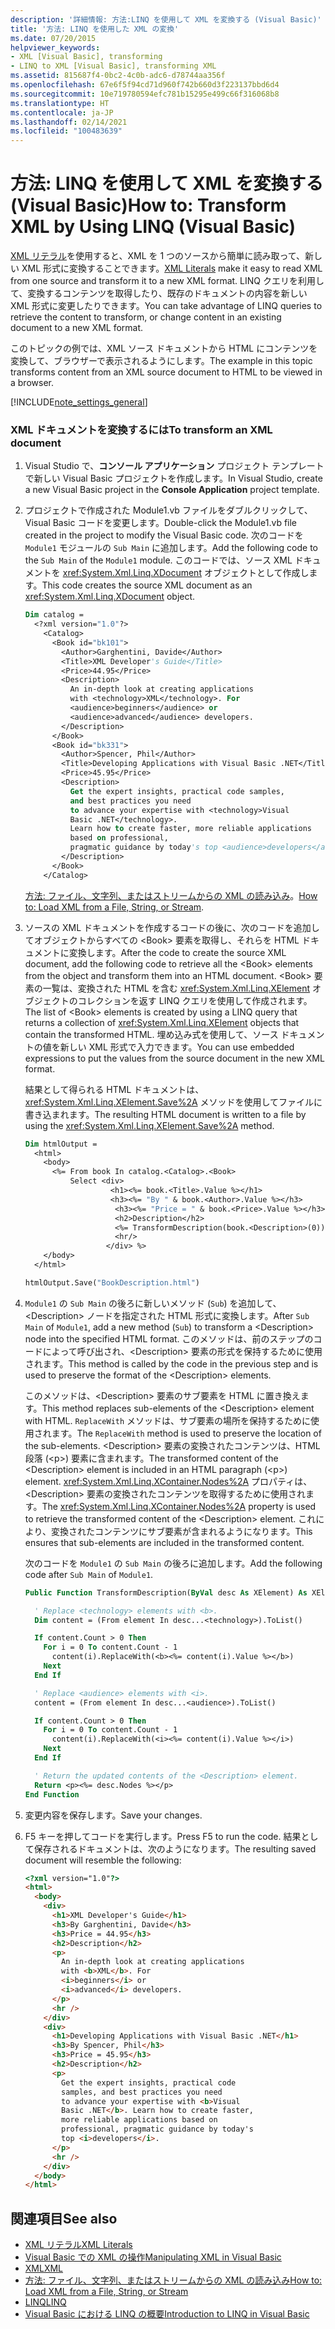 ```yaml
---
description: '詳細情報: 方法:LINQ を使用して XML を変換する (Visual Basic)'
title: '方法: LINQ を使用した XML の変換'
ms.date: 07/20/2015
helpviewer_keywords:
- XML [Visual Basic], transforming
- LINQ to XML [Visual Basic], transforming XML
ms.assetid: 815687f4-0bc2-4c0b-adc6-d78744aa356f
ms.openlocfilehash: 67e6f5f94cd71d960f742b660d3f223137bbd6d4
ms.sourcegitcommit: 10e719780594efc781b15295e499c66f316068b8
ms.translationtype: HT
ms.contentlocale: ja-JP
ms.lasthandoff: 02/14/2021
ms.locfileid: "100483639"
---
```

# <a name="how-to-transform-xml-by-using-linq-visual-basic"></a><span data-ttu-id="7403c-103">方法: LINQ を使用して XML を変換する (Visual Basic)</span><span class="sxs-lookup"><span data-stu-id="7403c-103">How to: Transform XML by Using LINQ (Visual Basic)</span></span>

<span data-ttu-id="7403c-104">[XML リテラル](../../../language-reference/xml-literals/index.md)を使用すると、XML を 1 つのソースから簡単に読み取って、新しい XML 形式に変換することできます。</span><span class="sxs-lookup"><span data-stu-id="7403c-104">[XML Literals](../../../language-reference/xml-literals/index.md) make it easy to read XML from one source and transform it to a new XML format.</span></span> <span data-ttu-id="7403c-105">LINQ クエリを利用して、変換するコンテンツを取得したり、既存のドキュメントの内容を新しい XML 形式に変更したりできます。</span><span class="sxs-lookup"><span data-stu-id="7403c-105">You can take advantage of LINQ queries to retrieve the content to transform, or change content in an existing document to a new XML format.</span></span>

<span data-ttu-id="7403c-106">このトピックの例では、XML ソース ドキュメントから HTML にコンテンツを変換して、ブラウザーで表示されるようにします。</span><span class="sxs-lookup"><span data-stu-id="7403c-106">The example in this topic transforms content from an XML source document to HTML to be viewed in a browser.</span></span>

[!INCLUDE[note_settings_general](~/includes/note-settings-general-md.md)]

### <a name="to-transform-an-xml-document"></a><span data-ttu-id="7403c-107">XML ドキュメントを変換するには</span><span class="sxs-lookup"><span data-stu-id="7403c-107">To transform an XML document</span></span>

1. <span data-ttu-id="7403c-108">Visual Studio で、**コンソール アプリケーション** プロジェクト テンプレートで新しい Visual Basic プロジェクトを作成します。</span><span class="sxs-lookup"><span data-stu-id="7403c-108">In Visual Studio, create a new Visual Basic project in the **Console Application** project template.</span></span>

2. <span data-ttu-id="7403c-109">プロジェクトで作成された Module1.vb ファイルをダブルクリックして、Visual Basic コードを変更します。</span><span class="sxs-lookup"><span data-stu-id="7403c-109">Double-click the Module1.vb file created in the project to modify the Visual Basic code.</span></span> <span data-ttu-id="7403c-110">次のコードを `Module1` モジュールの `Sub Main` に追加します。</span><span class="sxs-lookup"><span data-stu-id="7403c-110">Add the following code to the `Sub Main` of the `Module1` module.</span></span> <span data-ttu-id="7403c-111">このコードでは、ソース XML ドキュメントを <xref:System.Xml.Linq.XDocument> オブジェクトとして作成します。</span><span class="sxs-lookup"><span data-stu-id="7403c-111">This code creates the source XML document as an <xref:System.Xml.Linq.XDocument> object.</span></span>

    ```vb
    Dim catalog =
      <?xml version="1.0"?>
        <Catalog>
          <Book id="bk101">
            <Author>Garghentini, Davide</Author>
            <Title>XML Developer's Guide</Title>
            <Price>44.95</Price>
            <Description>
              An in-depth look at creating applications
              with <technology>XML</technology>. For
              <audience>beginners</audience> or
              <audience>advanced</audience> developers.
            </Description>
          </Book>
          <Book id="bk331">
            <Author>Spencer, Phil</Author>
            <Title>Developing Applications with Visual Basic .NET</Title>
            <Price>45.95</Price>
            <Description>
              Get the expert insights, practical code samples,
              and best practices you need
              to advance your expertise with <technology>Visual
              Basic .NET</technology>.
              Learn how to create faster, more reliable applications
              based on professional,
              pragmatic guidance by today's top <audience>developers</audience>.
            </Description>
          </Book>
        </Catalog>
    ```

     <span data-ttu-id="7403c-112">[方法: ファイル、文字列、またはストリームからの XML の読み込み](how-to-load-xml-from-a-file-string-or-stream.md)。</span><span class="sxs-lookup"><span data-stu-id="7403c-112">[How to: Load XML from a File, String, or Stream](how-to-load-xml-from-a-file-string-or-stream.md).</span></span>

3. <span data-ttu-id="7403c-113">ソースの XML ドキュメントを作成するコードの後に、次のコードを追加してオブジェクトからすべての \<Book> 要素を取得し、それらを HTML ドキュメントに変換します。</span><span class="sxs-lookup"><span data-stu-id="7403c-113">After the code to create the source XML document, add the following code to retrieve all the \<Book> elements from the object and transform them into an HTML document.</span></span> <span data-ttu-id="7403c-114">\<Book> 要素の一覧は、変換された HTML を含む <xref:System.Xml.Linq.XElement> オブジェクトのコレクションを返す LINQ クエリを使用して作成されます。</span><span class="sxs-lookup"><span data-stu-id="7403c-114">The list of \<Book> elements is created by using a LINQ query that returns a collection of <xref:System.Xml.Linq.XElement> objects that contain the transformed HTML.</span></span> <span data-ttu-id="7403c-115">埋め込み式を使用して、ソース ドキュメントの値を新しい XML 形式で入力できます。</span><span class="sxs-lookup"><span data-stu-id="7403c-115">You can use embedded expressions to put the values from the source document in the new XML format.</span></span>

     <span data-ttu-id="7403c-116">結果として得られる HTML ドキュメントは、<xref:System.Xml.Linq.XElement.Save%2A> メソッドを使用してファイルに書き込まれます。</span><span class="sxs-lookup"><span data-stu-id="7403c-116">The resulting HTML document is written to a file by using the <xref:System.Xml.Linq.XElement.Save%2A> method.</span></span>

    ```vb
    Dim htmlOutput =
      <html>
        <body>
          <%= From book In catalog.<Catalog>.<Book>
              Select <div>
                       <h1><%= book.<Title>.Value %></h1>
                       <h3><%= "By " & book.<Author>.Value %></h3>
                        <h3><%= "Price = " & book.<Price>.Value %></h3>
                        <h2>Description</h2>
                        <%= TransformDescription(book.<Description>(0)) %>
                        <hr/>
                      </div> %>
        </body>
      </html>

    htmlOutput.Save("BookDescription.html")
    ```

4. <span data-ttu-id="7403c-117">`Module1` の `Sub Main` の後ろに新しいメソッド (`Sub`) を追加して、\<Description> ノードを指定された HTML 形式に変換します。</span><span class="sxs-lookup"><span data-stu-id="7403c-117">After `Sub Main` of `Module1`, add a new method (`Sub`) to transform a \<Description> node into the specified HTML format.</span></span> <span data-ttu-id="7403c-118">このメソッドは、前のステップのコードによって呼び出され、\<Description> 要素の形式を保持するために使用されます。</span><span class="sxs-lookup"><span data-stu-id="7403c-118">This method is called by the code in the previous step and is used to preserve the format of the \<Description> elements.</span></span>

     <span data-ttu-id="7403c-119">このメソッドは、\<Description> 要素のサブ要素を HTML に置き換えます。</span><span class="sxs-lookup"><span data-stu-id="7403c-119">This method replaces sub-elements of the \<Description> element with HTML.</span></span> <span data-ttu-id="7403c-120">`ReplaceWith` メソッドは、サブ要素の場所を保持するために使用されます。</span><span class="sxs-lookup"><span data-stu-id="7403c-120">The `ReplaceWith` method is used to preserve the location of the sub-elements.</span></span> <span data-ttu-id="7403c-121">\<Description> 要素の変換されたコンテンツは、HTML 段落 (\<p>) 要素に含まれます。</span><span class="sxs-lookup"><span data-stu-id="7403c-121">The transformed content of the \<Description> element is included in an HTML paragraph (\<p>) element.</span></span> <span data-ttu-id="7403c-122"><xref:System.Xml.Linq.XContainer.Nodes%2A> プロパティは、\<Description> 要素の変換されたコンテンツを取得するために使用されます。</span><span class="sxs-lookup"><span data-stu-id="7403c-122">The <xref:System.Xml.Linq.XContainer.Nodes%2A> property is used to retrieve the transformed content of the \<Description> element.</span></span> <span data-ttu-id="7403c-123">これにより、変換されたコンテンツにサブ要素が含まれるようになります。</span><span class="sxs-lookup"><span data-stu-id="7403c-123">This ensures that sub-elements are included in the transformed content.</span></span>

     <span data-ttu-id="7403c-124">次のコードを `Module1` の `Sub Main` の後ろに追加します。</span><span class="sxs-lookup"><span data-stu-id="7403c-124">Add the following code after `Sub Main` of `Module1`.</span></span>

    ```vb
    Public Function TransformDescription(ByVal desc As XElement) As XElement

      ' Replace <technology> elements with <b>.
      Dim content = (From element In desc...<technology>).ToList()

      If content.Count > 0 Then
        For i = 0 To content.Count - 1
          content(i).ReplaceWith(<b><%= content(i).Value %></b>)
        Next
      End If

      ' Replace <audience> elements with <i>.
      content = (From element In desc...<audience>).ToList()

      If content.Count > 0 Then
        For i = 0 To content.Count - 1
          content(i).ReplaceWith(<i><%= content(i).Value %></i>)
        Next
      End If

      ' Return the updated contents of the <Description> element.
      Return <p><%= desc.Nodes %></p>
    End Function
    ```

5. <span data-ttu-id="7403c-125">変更内容を保存します。</span><span class="sxs-lookup"><span data-stu-id="7403c-125">Save your changes.</span></span>

6. <span data-ttu-id="7403c-126">F5 キーを押してコードを実行します。</span><span class="sxs-lookup"><span data-stu-id="7403c-126">Press F5 to run the code.</span></span> <span data-ttu-id="7403c-127">結果として保存されるドキュメントは、次のようになります。</span><span class="sxs-lookup"><span data-stu-id="7403c-127">The resulting saved document will resemble the following:</span></span>

    ```html
    <?xml version="1.0"?>
    <html>
      <body>
        <div>
          <h1>XML Developer's Guide</h1>
          <h3>By Garghentini, Davide</h3>
          <h3>Price = 44.95</h3>
          <h2>Description</h2>
          <p>
            An in-depth look at creating applications
            with <b>XML</b>. For
            <i>beginners</i> or
            <i>advanced</i> developers.
          </p>
          <hr />
        </div>
        <div>
          <h1>Developing Applications with Visual Basic .NET</h1>
          <h3>By Spencer, Phil</h3>
          <h3>Price = 45.95</h3>
          <h2>Description</h2>
          <p>
            Get the expert insights, practical code
            samples, and best practices you need
            to advance your expertise with <b>Visual
            Basic .NET</b>. Learn how to create faster,
            more reliable applications based on
            professional, pragmatic guidance by today's
            top <i>developers</i>.
          </p>
          <hr />
        </div>
      </body>
    </html>
    ```

## <a name="see-also"></a><span data-ttu-id="7403c-128">関連項目</span><span class="sxs-lookup"><span data-stu-id="7403c-128">See also</span></span>

- [<span data-ttu-id="7403c-129">XML リテラル</span><span class="sxs-lookup"><span data-stu-id="7403c-129">XML Literals</span></span>](../../../language-reference/xml-literals/index.md)
- [<span data-ttu-id="7403c-130">Visual Basic での XML の操作</span><span class="sxs-lookup"><span data-stu-id="7403c-130">Manipulating XML in Visual Basic</span></span>](manipulating-xml.md)
- [<span data-ttu-id="7403c-131">XML</span><span class="sxs-lookup"><span data-stu-id="7403c-131">XML</span></span>](index.md)
- [<span data-ttu-id="7403c-132">方法: ファイル、文字列、またはストリームからの XML の読み込み</span><span class="sxs-lookup"><span data-stu-id="7403c-132">How to: Load XML from a File, String, or Stream</span></span>](how-to-load-xml-from-a-file-string-or-stream.md)
- [<span data-ttu-id="7403c-133">LINQ</span><span class="sxs-lookup"><span data-stu-id="7403c-133">LINQ</span></span>](../linq/index.md)
- [<span data-ttu-id="7403c-134">Visual Basic における LINQ の概要</span><span class="sxs-lookup"><span data-stu-id="7403c-134">Introduction to LINQ in Visual Basic</span></span>](../linq/introduction-to-linq.md)
